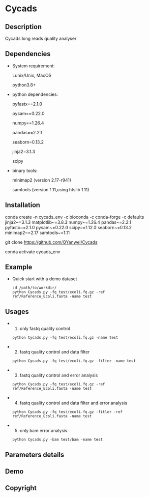 # Cycads

## Description
Cycads long reads quality analyser

## Dependencies

* System requirement:
  
  Lunix/Unix, MacOS
  
  python3.8+ 

* python dependencies: 

  pyfastx==2.1.0 
  
  pysam==0.22.0 
  
  numpy==1.26.4 
  
  pandas==2.2.1 
  
  seaborn=0.13.2 
  
  jinja2=3.1.3 

  scipy

* binary tools: 

  minimap2 (version 2.17-r941) 
  
  samtools (version 1.11,using htslib 1.11) 

## Installation
conda create -n cycads_env -c bioconda -c conda-forge -c defaults jinja2~=3.1.3 matplotlib~=3.8.3 numpy~=1.26.4 pandas~=2.2.1 pyfastx~=2.1.0 pysam~=0.22.0 scipy~=1.12.0 seaborn~=0.13.2 minimap2~=2.17 samtools~=1.11 

git clone https://github.com/QYanwei/Cycads 

conda activate cycads_env 


## Example

* Quick start with a demo dataset
  ```
  cd /path/to/workdir/ 
  python Cycads.py -fq test/ecoli.fq.gz -ref ref/Reference_Ecoli.fasta -name test 
  ```
## Usages

* 1. only fastq quality control 
  ``` 
  python Cycads.py -fq test/ecoli.fq.gz -name test
  ```
* 2. fastq quality control and data filter
  ```
  python Cycads.py -fq test/ecoli.fq.gz -filter -name test
  ```
* 3. fastq quality control and error analysis
  ```
  python Cycads.py -fq test/ecoli.fq.gz -ref ref/Reference_Ecoli.fasta -name test
  ```
   
* 4. fastq quality control and data filter and error analysis
  ```
  python Cycads.py -fq test/ecoli.fq.gz -fitler -ref ref/Reference_Ecoli.fasta -name test
  ```
* 5. only bam error analysis
  ```
  python Cycads.py -bam test/bam -name test 
  ```
## Parameters details


## Demo


## Copyright


